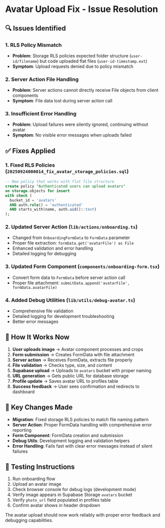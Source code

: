 # Avatar Upload Fix - Issue Resolution

## 🔍 Issues Identified

### 1. **RLS Policy Mismatch**
- **Problem**: Storage RLS policies expected folder structure (`user-id/filename`) but code uploaded flat files (`user-id-timestamp.ext`)
- **Symptom**: Upload requests denied due to policy mismatch

### 2. **Server Action File Handling**
- **Problem**: Server actions cannot directly receive File objects from client components
- **Symptom**: File data lost during server action call

### 3. **Insufficient Error Handling**
- **Problem**: Upload failures were silently ignored, continuing without avatar
- **Symptom**: No visible error messages when uploads failed

## ✅ Fixes Applied

### 1. **Fixed RLS Policies** (`20250924000014_fix_avatar_storage_policies.sql`)
```sql
-- New policy that works with flat file structure
create policy "Authenticated users can upload avatars"
on storage.objects for insert
with check (
  bucket_id = 'avatars'
  AND auth.role() = 'authenticated'
  AND starts_with(name, auth.uid()::text)
);
```

### 2. **Updated Server Action** (`lib/actions/onboarding.ts`)
- Changed from `OnboardingFormData` to `FormData` parameter
- Proper file extraction: `formData.get('avatarFile') as File`
- Enhanced validation and error handling
- Detailed logging for debugging

### 3. **Updated Form Component** (`components/onboarding-form.tsx`)
- Convert form data to `FormData` before server action call
- Proper file attachment: `submitData.append('avatarFile', formData.avatarFile)`

### 4. **Added Debug Utilities** (`lib/utils/debug-avatar.ts`)
- Comprehensive file validation
- Detailed logging for development troubleshooting
- Better error messages

## 🚀 How It Works Now

1. **User uploads image** → Avatar component processes and crops
2. **Form submission** → Creates FormData with file attachment
3. **Server action** → Receives FormData, extracts file properly
4. **File validation** → Checks type, size, and content
5. **Supabase upload** → Uploads to `avatars` bucket with proper naming
6. **URL generation** → Gets public URL for database storage
7. **Profile update** → Saves avatar URL to profiles table
8. **Success feedback** → User sees confirmation and redirects to dashboard

## 🔧 Key Changes Made

- **Migration**: Fixed storage RLS policies to match file naming pattern
- **Server Action**: Proper FormData handling with comprehensive error reporting
- **Form Component**: FormData creation and submission
- **Debug Utils**: Development logging and validation helpers
- **Error Handling**: Fails fast with clear error messages instead of silent failures

## 📝 Testing Instructions

1. Run onboarding flow
2. Upload an avatar image
3. Check browser console for debug logs (development mode)
4. Verify image appears in Supabase Storage `avatars` bucket
5. Verify `photo_url` field populated in profiles table
6. Confirm avatar shows in header dropdown

The avatar upload should now work reliably with proper error feedback and debugging capabilities.